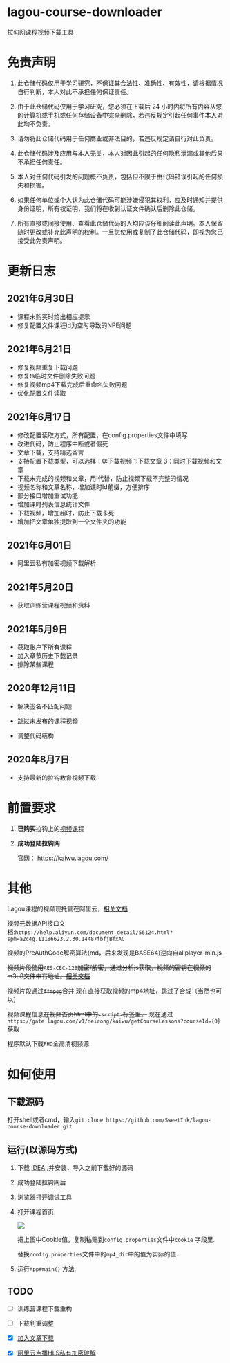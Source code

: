 # lagou-course-downloader

拉勾网课程视频下载工具

# 免责声明

1. 此仓储代码仅用于学习研究，不保证其合法性、准确性、有效性，请根据情况自行判断，本人对此不承担任何保证责任。

2. 由于此仓储代码仅用于学习研究，您必须在下载后 24 小时内将所有内容从您的计算机或手机或任何存储设备中完全删除，若违反规定引起任何事件本人对此均不负责。

3. 请勿将此仓储代码用于任何商业或非法目的，若违反规定请自行对此负责。

4. 此仓储代码涉及应用与本人无关，本人对因此引起的任何隐私泄漏或其他后果不承担任何责任。

5. 本人对任何代码引发的问题概不负责，包括但不限于由代码错误引起的任何损失和损害。

6. 如果任何单位或个人认为此仓储代码可能涉嫌侵犯其权利，应及时通知并提供身份证明，所有权证明，我们将在收到认证文件确认后删除此仓储。

7. 所有直接或间接使用、查看此仓储代码的人均应该仔细阅读此声明。本人保留随时更改或补充此声明的权利。一旦您使用或复制了此仓储代码，即视为您已接受此免责声明。

# 更新日志

## 2021年6月30日

- 课程未购买时给出相应提示
- 修复配置文件课程id为空时导致的NPE问题

## 2021年6月21日

- 修复视频重复下载问题
- 修复ts临时文件删除失败问题
- 修复视频mp4下载完成后重命名失败问题
- 优化配置文件读取

## 2021年6月17日

- 修改配置读取方式，所有配置，在config.properties文件中填写
- 改进代码，防止程序中断或者假死
- 文章下载，支持精选留言
- 支持配置下载类型，可以选择：0:下载视频 1:下载文章 3：同时下载视频和文章
- 下载未完成的视频和文章，用!代替，防止视频下载不完整的情况
- 视频名称和文章名称，增加课时Id前缀，方便排序
- 部分接口增加重试功能
- 增加课时列表信息统计文件
- 下载视频，增加超时，防止下载卡死
- 增加把文章单独提取到一个文件夹的功能

## 2021年6月01日

- 阿里云私有加密视频下载解析

## 2021年5月20日

- 获取训练营课程视频和资料


## 2021年5月9日

- 获取账户下所有课程
- 加入章节历史下载记录
- 排除某些课程

## 2020年12月11日

- 解决签名不匹配问题

- 跳过未发布的课程视频

- 调整代码结构

## 2020年8月7日
- 支持最新的拉钩教育视频下载.


# 前置要求

1. **已购买**拉钩上的[视频课程](https://kaiwu.lagou.com/)

2. **成功登陆拉钩网**
   
   官网：  https://kaiwu.lagou.com/

# 其他

Lagou课程的视频现托管在阿里云，[相关文档](https://help.aliyun.com/product/29932.html?spm=a2c4g.11186623.3.1.3a082168qYWI6d)

视频元数据API接口文档:`https://help.aliyun.com/document_detail/56124.html?spm=a2c4g.11186623.2.30.14487fbfjBfxAC`

~~视频的PreAuthCode解密算法(md，后来发现是BASE64)逆向自aliplayer-min.js~~

~~视频片段使用`AES-CBC-128`加密/解密，通过分析js获取，视频的密钥在视频的m3u8文件中有地址。[相关文档](https://cloud.tencent.com/document/product/266/9638)~~

~~视频片段通过`ffmpeg`合并~~
现在直接获取视频的mp4地址，跳过了合成（当然也可以）

视频课程信息~~在视频首页html中的`<script>`标签里。~~ 现在通过`https://gate.lagou.com/v1/neirong/kaiwu/getCourseLessons?courseId={0}` 获取

程序默认下载`FHD`全高清视频源

# 如何使用

## 下载源码

打开shell或者cmd，输入`git clone https://github.com/SweetInk/lagou-course-downloader.git`

## 运行(以源码方式)

1. 下载 [IDEA](https://www.jetbrains.com/idea/download/#section=windows) ,并安装，导入之前下载好的源码

2. 成功登陆拉钩网后

3. 浏览器打开调试工具

4. 打开课程首页

    ![](http://ww1.sinaimg.cn/large/005ViNx8ly1g5mdhltkh8j31yy0mf11q.jpg)

    把上图中Cookie值，复制粘贴到`config.properties`文件中`cookie` 字段里.

    替换`config.properties`文件中的`mp4_dir`中的值为实际的值.
   
5. 运行`App#main()` 方法.

## TODO
 - [ ] 训练营课程下载重构
 - [ ] 下载判重调整
 - [X] [加入文章下载](https://github.com/SweetInk/lagou-course-downloader/issues/16)
 - [X] [阿里云点播HLS私有加密破解](https://github.com/SweetInk/lagou-course-downloader/issues/10)


